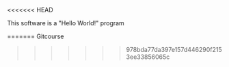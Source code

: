 <<<<<<< HEAD

This software is a "Hello World!" program

=======
Gitcourse
>>>>>>> 978bda77da397e157d446290f2153ee33856065c
